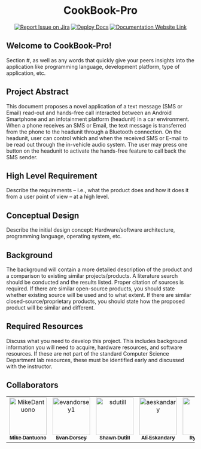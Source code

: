 <div align="center">

# CookBook-Pro

[![Report Issue on Jira](https://img.shields.io/badge/Report%20Issues-Jira-0052CC?style=flat&logo=jira-software)](https://temple-cis-projects-in-cs.atlassian.net/jira/software/c/projects/DT/issues)
[![Deploy Docs](https://github.com/ApplebaumIan/tu-cis-4398-docs-template/actions/workflows/deploy.yml/badge.svg)](https://github.com/ApplebaumIan/tu-cis-4398-docs-template/actions/workflows/deploy.yml)
[![Documentation Website Link](https://img.shields.io/badge/-Documentation%20Website-brightgreen)](https://applebaumian.github.io/tu-cis-4398-docs-template/)

</div>

## Welcome to CookBook-Pro!

Section #, as well as any words that quickly give your peers insights into the application like programming language, development platform, type of application, etc.

## Project Abstract

This document proposes a novel application of a text message (SMS or Email) read-out and hands-free call interacted between an Android Smartphone and an infotainment platform (headunit) in a car environment. When a phone receives an SMS or Email, the text message is transferred from the phone to the headunit through a Bluetooth connection. On the headunit, user can control which and when the received SMS or E-mail to be read out through the in-vehicle audio system. The user may press one button on the headunit to activate the hands-free feature to call back the SMS sender.

## High Level Requirement

Describe the requirements – i.e., what the product does and how it does it from a user point of view – at a high level.

## Conceptual Design

Describe the initial design concept: Hardware/software architecture, programming language, operating system, etc.

## Background

The background will contain a more detailed description of the product and a comparison to existing similar projects/products. A literature search should be conducted and the results listed. Proper citation of sources is required. If there are similar open-source products, you should state whether existing source will be used and to what extent. If there are similar closed-source/proprietary products, you should state how the proposed product will be similar and different.

## Required Resources

Discuss what you need to develop this project. This includes background information you will need to acquire, hardware resources, and software resources. If these are not part of the standard Computer Science Department lab resources, these must be identified early and discussed with the instructor.

## Collaborators

[//]: # " readme: collaborators -start "

<table>
<tr>
    <td align="center">
        <a href="https://github.com/MikeDantuono">
            <img src="https://avatars.githubusercontent.com/u/81384059" width="100;" alt="MikeDantuono"/>
            <br />
            <sub><b>Mike Dantuono</b></sub>
        </a>
    </td>
    <td align="center">
        <a href="https://github.com/evandorsey1">
            <img src="https://avatars.githubusercontent.com/u/90412421" width="100;" alt="evandorsey1"/>
            <br />
            <sub><b>Evan Dorsey</b></sub>
        </a>
    </td>
    <td align="center">
        <a href="https://github.com/sdutill">
            <img src="https://avatars.githubusercontent.com/u/49755778" width="100;" alt="sdutill"/>
            <br />
            <sub><b>Shawn Dutill</b></sub>
        </a>
    </td>
    <td align="center">
        <a href="https://github.com/aeskandary">
            <img src="https://avatars.githubusercontent.com/u/27174032" width="100;" alt="aeskandary"/>
            <br />
            <sub><b>Ali Eskandary</b></sub>
        </a>
    </td>
    <td align="center">
        <a href="https://github.com/rltruth">
            <img src="https://avatars.githubusercontent.com/u/13108935" width="100;" alt="rltruth"/>
            <br />
            <sub><b>Ryan Lind</b></sub>
        </a>
    </td>
    <td align="center">
        <a href="https://github.com/valvardanyan">
            <img src="https://avatars.githubusercontent.com/u/122993381" width="100;" alt="valvardanyan"/>
            <br />
            <sub><b>Val Vardanyan</b></sub>
        </a>
    </td>
   </tr>
</table>

[//]: # " readme: collaborators -end "
